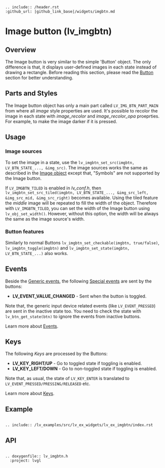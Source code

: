 ```eval_rst
.. include:: /header.rst 
:github_url: |github_link_base|/widgets/imgbtn.md
```
# Image button (lv_imgbtn)

## Overview

The Image button is very similar to the simple 'Button' object. The only difference is that, it displays user-defined images in each state instead of drawing a rectangle.
Before reading this section, please read the [Button](/widgets/btn) section for better understanding.

## Parts and Styles
The Image button object has only a main part called `LV_IMG_BTN_PART_MAIN` from where all *image* style properties are used. 
It's possible to recolor the image in each state with *image_recolor* and *image_recolor_opa* proeprties. For example, to make the image darker if it is pressed.

## Usage

### Image sources
To set the image in a state, use the `lv_imgbtn_set_src(imgbtn, LV_BTN_STATE_..., &img_src)`. 
The image sources works the same as described in the [Image object](/widgets/img) except that, "Symbols" are not supported by the Image button.

If `LV_IMGBTN_TILED` is enabled in *lv_conf.h*, then `lv_imgbtn_set_src_tiled(imgbtn, LV_BTN_STATE_..., &img_src_left, &img_src_mid, &img_src_right)` becomes available. 
Using the tiled feature the *middle* image will be repeated to fill the width of the object. 
Therefore with `LV_IMGBTN_TILED`, you can set the width of the Image button using `lv_obj_set_width()`. However, without this option, the width will be always the same as the image source's width.

### Button features

Similarly to normal Buttons `lv_imgbtn_set_checkable(imgbtn, true/false)`, `lv_imgbtn_toggle(imgbtn)` and `lv_imgbtn_set_state(imgbtn, LV_BTN_STATE_...)` also works.

## Events
Beside the [Generic events](/overview/event.html#generic-events), the following [Special events](/overview/event.html#special-events) are sent by the buttons:
 - **LV_EVENT_VALUE_CHANGED** - Sent when the button is toggled.

Note that, the generic input device related events (like `LV_EVENT_PRESSED`) are sent in the inactive state too. You need to check the state with `lv_btn_get_state(btn)` to ignore the events from inactive buttons.

Learn more about [Events](/overview/event).

## Keys
The following *Keys* are processed by the Buttons:
- **LV_KEY_RIGHT/UP** - Go to toggled state if toggling is enabled.
- **LV_KEY_LEFT/DOWN** - Go to non-toggled state if toggling is  enabled.

Note that, as usual, the state of `LV_KEY_ENTER` is translated to `LV_EVENT_PRESSED/PRESSING/RELEASED` etc.

Learn more about [Keys](/overview/indev).

## Example

```eval_rst

.. include:: /lv_examples/src/lv_ex_widgets/lv_ex_imgbtn/index.rst

```

## API

```eval_rst

.. doxygenfile:: lv_imgbtn.h
  :project: lvgl

```
